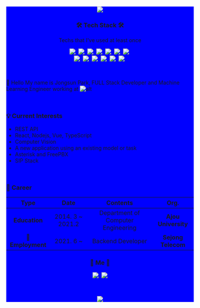 <div style="background-color:blue">

<p align="center"><img src="https://capsule-render.vercel.app/api?type=soft&color=auto&height=150&section=header&text=jongsunPark&fontSize=70&animation=twinkling"></p>


<h3 align="center">🛠 Tech Stack 🛠</h3>

<p align="center"> Techs that I've used at least once </p>

<p align="center">
  <img src="https://img.shields.io/badge/Python-3766AB?style=flat-square&logo=Python&logoColor=white"/></a>&nbsp 
  <img src="https://img.shields.io/badge/Java-007396?style=flat-square&logo=Java&logoColor=white"/></a>&nbsp 
  <img src="https://img.shields.io/badge/C++-00599C?style=flat-square&logo=C%2B%2B&logoColor=white"/></a>&nbsp 
  <img src="https://img.shields.io/badge/C-A8B9CC?style=flat-square&logo=C&logoColor=white"/></a>&nbsp 
  <img src="https://img.shields.io/badge/Javascript-ffb13b?style=flat-square&logo=javascript&logoColor=white"/></a>&nbsp 
  <img src="https://img.shields.io/badge/NodeJS-4ec820?style=flat-square&logo=node.js&logoColor=white"/></a>&nbsp   
  <img src="https://img.shields.io/badge/css-1572B6?style=flat-square&logo=css3&logoColor=white"/></a>&nbsp 
  <br>
  <img src="https://img.shields.io/badge/SpringBoot-6DB33F?style=flat-square&logo=Spring&logoColor=white"/></a>&nbsp 
  <img src="https://img.shields.io/badge/Django-092E20?style=flat-square&logo=Django&logoColor=white"/></a>&nbsp 
  <img src="https://img.shields.io/badge/Mysql-E6B91E?style=flat-square&logo=MySql&logoColor=white"/></a>&nbsp 
  <img src="https://img.shields.io/badge/aws-333664?style=flat-square&logo=amazon-aws&logoColor=white"/></a>&nbsp 
  <img src="https://img.shields.io/badge/elasticsearch-005571?style=flat-square&logo=elasticsearch&logoColor=white"/></a>&nbsp 
  <img src="https://img.shields.io/badge/Asterisk-00cbec?style=flat-square&logo=Sourcegraph&logoColor=white"/></a>&nbsp 
</p>

<br>


<!-- career start -->
 
:wave: Hello My name is Jongsun Park, FULL Stack Developer and Machine Learning Engineer working at ![alt](https://img.shields.io/badge/-Telecommunication_Company_International_Data_Corporation-0071C5?style=plastic&logoColor=white)

<br>
 
### :bulb: Current Interests
- REST API
- React, Nodejs, Vue, TypeScript 
- Computer Vision
- A new application using an existing model or task
- Asterisk and FreePBX 
- SIP Stack

<br>
 
### :purple_heart: Career

| **Type** | **Date** | **Contents** | **Org.** |
|:--------:|:--------:|:--------:|:--------:|
| **Education** | 2014. 3 ~ 2021.2 | Department of Computer Engineering | **Ajou University** |
| **:office:Employment** | 2021. 6 ~ | Backend Developer | **Sejong Telecom** |
  
<!-- 여기까지가 내 커리어  -->

<h3 align="center"> 🧸 Me 🧸 </h3>
<p align="center">
  <a href="https://www.instagram.com/nusgnojkrap/"><img src="https://img.shields.io/badge/Instagram-E4405F?style=flat-square&logo=Instagram&logoColor=white"/></a>&nbsp
  <a href="mailto:ahrl1994@gmail.com"><img src="https://img.shields.io/badge/Gmail-d14836?style=flat-square&logo=Gmail&logoColor=white"/></a>
</p>
<br>

<p align="center">
  <a href="https://hits.seeyoufarm.com"><img src="https://hits.seeyoufarm.com/api/count/incr/badge.svg?url=https%3A%2F%2Fgithub.com%2FjongsunPark&count_bg=%23ED6DA3&title_bg=%2386757E&icon=github.svg&icon_color=%23E1DEDE&title=hits&edge_flat=false"/></a>
</p>
</div>
